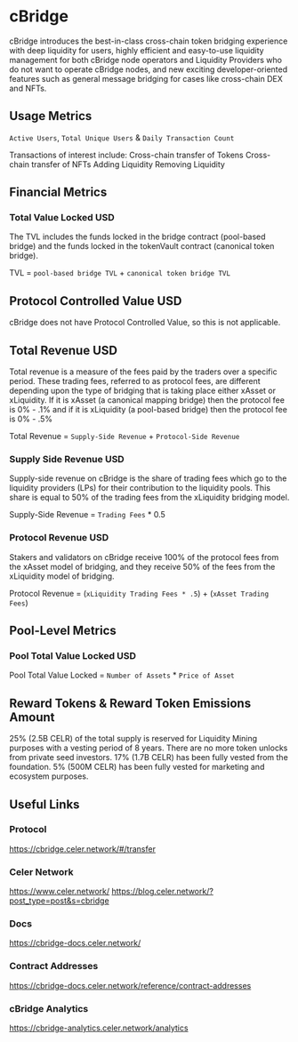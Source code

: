 # cBridge 

cBridge introduces the best-in-class cross-chain token bridging experience with deep liquidity for users, highly efficient and easy-to-use liquidity management for both cBridge node operators and Liquidity Providers who do not want to operate cBridge nodes, and new exciting developer-oriented features such as general message bridging for cases like cross-chain DEX and NFTs. 

## Usage Metrics

`Active Users`, `Total Unique Users` & `Daily Transaction Count`

Transactions of interest include:
Cross-chain transfer of Tokens
Cross-chain transfer of NFTs
Adding Liquidity
Removing Liquidity

## Financial Metrics

### Total Value Locked USD

The TVL includes the funds locked in the bridge contract (pool-based bridge) and the funds locked in the tokenVault contract (canonical token bridge). 

TVL = `pool-based bridge TVL` +  `canonical token bridge TVL`



## Protocol Controlled Value USD

cBridge does not have Protocol Controlled Value, so this is not applicable.


## Total Revenue USD

Total revenue is a measure of the fees paid by the traders over a specific period. These trading fees, referred to as protocol fees, are different depending upon the type of bridging that is taking place either xAsset or xLiquidity. If it is xAsset (a canonical mapping bridge) then the protocol fee is 0% - .1% and if it is xLiquidity (a pool-based bridge) then the protocol fee is 0% - .5%


Total Revenue = `Supply-Side Revenue` + `Protocol-Side Revenue` 



### Supply Side Revenue USD

Supply-side revenue on cBridge is the share of trading fees which go to the liquidity providers (LPs) for their contribution to the liquidity pools. This share is equal to 50% of the trading fees from the xLiquidity bridging model. 

Supply-Side Revenue = `Trading Fees` * 0.5


### Protocol Revenue USD

Stakers and validators on cBridge receive 100% of the protocol fees from the xAsset model of bridging, and they receive 50% of the fees from the xLiquidity model of bridging. 


Protocol Revenue = (`xLiquidity Trading Fees * .5`) + (`xAsset Trading Fees`) 


## Pool-Level Metrics

### Pool Total Value Locked USD


Pool Total Value Locked = `Number of Assets` * `Price of Asset`



## Reward Tokens & Reward Token Emissions Amount


25% (2.5B CELR) of the total supply is reserved for Liquidity Mining purposes with a vesting period of 8 years. There are no more token unlocks from private seed investors. 17% (1.7B CELR) has been fully vested from the foundation. 5% (500M CELR) has been fully vested for marketing and ecosystem purposes. 




## Useful Links
### Protocol 
https://cbridge.celer.network/#/transfer
### Celer Network
https://www.celer.network/
https://blog.celer.network/?post_type=post&s=cbridge
### Docs
https://cbridge-docs.celer.network/
### Contract Addresses
https://cbridge-docs.celer.network/reference/contract-addresses
### cBridge Analytics
https://cbridge-analytics.celer.network/analytics


